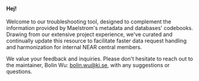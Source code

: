 
#### Hej!

Welcome to our troubleshooting tool, designed to complement the information provided by Maelstrom's metadata and databases' codebooks. Drawing from our extensive project experience, we've curated and continually update this resource to facilitate faster data request handling and harmonization for internal NEAR central members.

We value your feedback and inquiries. Please don't hesitate to reach out to the maintainer, Bolin Wu: bolin.wu@ki.se, with any suggestions or questions.
